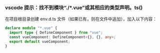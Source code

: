 ### vscode 提示：找不到模块“./*.vue”或其相应的类型声明。ts()

在项目根目录创建 env.d.ts 文件（如果已有，则在文件中追加），加入以下内容：

``` ts
declare module "*.vue" {
  import type { DefineComponent } from "vue"; 
  const vueComponent: DefineComponent<{}, {}, any>; 
  export default vueComponent;
}
```
